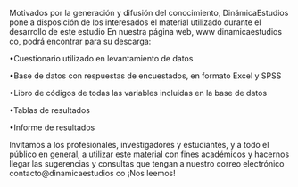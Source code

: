 Motivados por la generación y difusión del conocimiento, DinámicaEstudios pone a disposición de los
interesados el material utilizado durante el desarrollo de este estudio En nuestra página web,
www dinamicaestudios co, podrá encontrar para su descarga:

•Cuestionario utilizado en levantamiento de datos

•Base de datos con respuestas de encuestados, en formato Excel y SPSS

•Libro de códigos de todas las variables incluidas en la base de datos

•Tablas de resultados

•Informe de resultados

Invitamos a los profesionales, investigadores y estudiantes, y a todo el público en general, a utilizar este
material con fines académicos y hacernos llegar las sugerencias y consultas que tengan a nuestro
correo electrónico contacto@dinamicaestudios co
¡Nos leemos!
